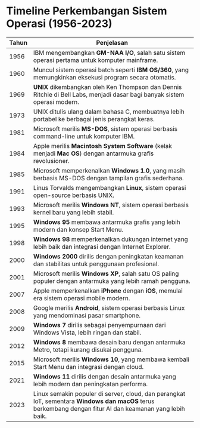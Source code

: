 # Timeline Perkembangan Sistem Operasi (1956-2023)

| Tahun | Penjelasan |
|-------|-----------|
| 1956  | IBM mengembangkan **GM-NAA I/O**, salah satu sistem operasi pertama untuk komputer mainframe. |
| 1960  | Muncul sistem operasi batch seperti **IBM OS/360**, yang memungkinkan eksekusi program secara otomatis. |
| 1969  | **UNIX** dikembangkan oleh Ken Thompson dan Dennis Ritchie di Bell Labs, menjadi dasar bagi banyak sistem operasi modern. |
| 1973  | UNIX ditulis ulang dalam bahasa C, membuatnya lebih portabel ke berbagai jenis perangkat keras. |
| 1981  | Microsoft merilis **MS-DOS**, sistem operasi berbasis command-line untuk komputer IBM. |
| 1984  | Apple merilis **Macintosh System Software** (kelak menjadi **Mac OS**) dengan antarmuka grafis revolusioner. |
| 1985  | Microsoft memperkenalkan **Windows 1.0**, yang masih berbasis MS-DOS dengan tampilan grafis sederhana. |
| 1991  | Linus Torvalds mengembangkan **Linux**, sistem operasi open-source berbasis UNIX. |
| 1993  | Microsoft merilis **Windows NT**, sistem operasi berbasis kernel baru yang lebih stabil. |
| 1995  | **Windows 95** membawa antarmuka grafis yang lebih modern dan konsep Start Menu. |
| 1998  | **Windows 98** memperkenalkan dukungan internet yang lebih baik dan integrasi dengan Internet Explorer. |
| 2000  | **Windows 2000** dirilis dengan peningkatan keamanan dan stabilitas untuk penggunaan profesional. |
| 2001  | Microsoft merilis **Windows XP**, salah satu OS paling populer dengan antarmuka yang lebih ramah pengguna. |
| 2007  | Apple memperkenalkan **iPhone** dengan **iOS**, memulai era sistem operasi mobile modern. |
| 2008  | Google merilis **Android**, sistem operasi berbasis Linux yang mendominasi pasar smartphone. |
| 2009  | **Windows 7** dirilis sebagai penyempurnaan dari Windows Vista, lebih ringan dan stabil. |
| 2012  | **Windows 8** membawa desain baru dengan antarmuka Metro, tetapi kurang disukai pengguna. |
| 2015  | Microsoft merilis **Windows 10**, yang membawa kembali Start Menu dan integrasi dengan cloud. |
| 2021  | **Windows 11** dirilis dengan desain antarmuka yang lebih modern dan peningkatan performa. |
| 2023  | Linux semakin populer di server, cloud, dan perangkat IoT, sementara **Windows dan macOS** terus berkembang dengan fitur AI dan keamanan yang lebih baik. |
